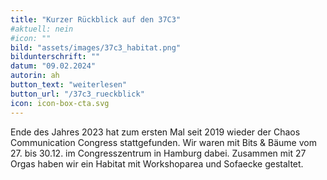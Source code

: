```yaml
---
title: "Kurzer Rückblick auf den 37C3"
#aktuell: nein
#icon: ""
bild: "assets/images/37c3_habitat.png"
bildunterschrift: ""
datum: "09.02.2024"
autorin: ah
button_text: "weiterlesen"
button_url: "/37c3_rueckblick"
icon: icon-box-cta.svg
---
```

Ende des Jahres 2023 hat zum ersten Mal seit 2019 wieder der Chaos Communication Congress stattgefunden. Wir waren mit Bits & Bäume vom 27. bis 30.12. im Congresszentrum in Hamburg dabei. Zusammen mit 27 Orgas haben wir ein Habitat mit Workshoparea und Sofaecke gestaltet.

